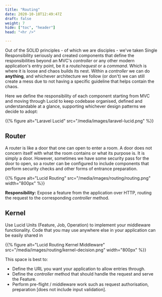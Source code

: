 ```yaml
---
title: "Routing"
date: 2020-10-18T12:49:47Z
draft: false
weight: 7
hide: ["toc", "header"]
head: "<hr />"

---
```


Out of the SOLID principles - of which we are disciples - we've taken Single Responsibility seriously and created components that define the responsibilities beyond an MVC's *controller* or any other modern application's entry point, be it a *route/request* or a *command*. Which is where it is loose and chaos builds its nest. Within a *controller* we can do **anything**, and whichever architecture we follow (or don't) we can still create a mess due to not having a specific guideline that helps contain the chaos.

Here we define the responsibility of each component starting from MVC and moving through Lucid to keep codebase organised, defined and understandable at a glance, supporting whichever design patterns we decide to adopt:

{{% figure alt="Laravel Lucid" src="/media/images/laravel-lucid.png" %}}

## Router

A router is like a door that one can open to enter a room. A door does not concern itself with what the room contains or what its purpose is. It is simply a door. However, sometimes we have some security pass for the door to open, so a router can be configured to include components that perform security checks and other forms of entrance preparation.

{{% figure alt="Lucid Routing" src="/media/images/routing/routing.png" width="800px" %}}

**Responsibility:** Expose a feature from the application over HTTP, routing the request to the corresponding *controller* method.

## Kernel

Use Lucid Units (Feature, Job, Operation) to implement your middleware functionality. Code that you may use anywhere else in your application can be easily shared in

{{% figure alt="Lucid Routing Kernel Middleware" src="/media/images/routing/kernel-decision.png" width="800px" %}}

This space is best to:

- Define the URL you want your application to allow entries through.
- Define the *controller* method that should handle the request and serve the Feature.
- Perform pre-flight / middleware work such as request authorisation, preparation [does not include input validation].
